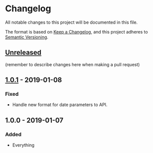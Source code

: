 # Changelog
All notable changes to this project will be documented in this file.

The format is based on [Keep a Changelog](https://keepachangelog.com/en/1.0.0/),
and this project adheres to [Semantic Versioning](https://semver.org/spec/v2.0.0.html).

## [Unreleased]
(remember to describe changes here when making a pull request)

## [1.0.1] - 2019-01-08
### Fixed
- Handle new format for date parameters to API.

## 1.0.0 - 2019-01-07
### Added
- Everything

[Unreleased]: https://github.com/bytesandbrains/journeyplanner-python/compare/v1.0.1...HEAD
[1.0.1]: https://github.com/bytesandbrains/journeyplanner-python/compare/v1.0.0..v1.0.1